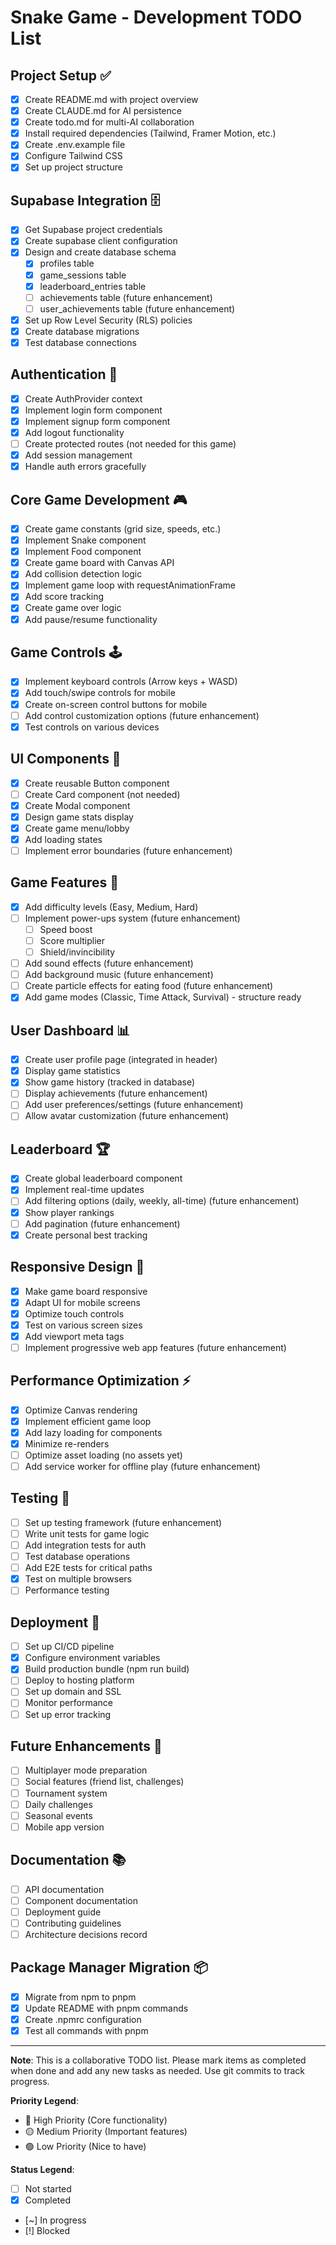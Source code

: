 # Snake Game - Development TODO List

## Project Setup ✅
- [x] Create README.md with project overview
- [x] Create CLAUDE.md for AI persistence
- [x] Create todo.md for multi-AI collaboration
- [x] Install required dependencies (Tailwind, Framer Motion, etc.)
- [x] Create .env.example file
- [x] Configure Tailwind CSS
- [x] Set up project structure

## Supabase Integration 🗄️
- [x] Get Supabase project credentials
- [x] Create supabase client configuration
- [x] Design and create database schema
  - [x] profiles table
  - [x] game_sessions table
  - [x] leaderboard_entries table
  - [ ] achievements table (future enhancement)
  - [ ] user_achievements table (future enhancement)
- [x] Set up Row Level Security (RLS) policies
- [x] Create database migrations
- [x] Test database connections

## Authentication 🔐
- [x] Create AuthProvider context
- [x] Implement login form component
- [x] Implement signup form component
- [x] Add logout functionality
- [ ] Create protected routes (not needed for this game)
- [x] Add session management
- [x] Handle auth errors gracefully

## Core Game Development 🎮
- [x] Create game constants (grid size, speeds, etc.)
- [x] Implement Snake component
- [x] Implement Food component
- [x] Create game board with Canvas API
- [x] Add collision detection logic
- [x] Implement game loop with requestAnimationFrame
- [x] Add score tracking
- [x] Create game over logic
- [x] Add pause/resume functionality

## Game Controls 🕹️
- [x] Implement keyboard controls (Arrow keys + WASD)
- [x] Add touch/swipe controls for mobile
- [x] Create on-screen control buttons for mobile
- [ ] Add control customization options (future enhancement)
- [x] Test controls on various devices

## UI Components 🎨
- [x] Create reusable Button component
- [ ] Create Card component (not needed)
- [x] Create Modal component
- [x] Design game stats display
- [x] Create game menu/lobby
- [x] Add loading states
- [ ] Implement error boundaries (future enhancement)

## Game Features 🌟
- [x] Add difficulty levels (Easy, Medium, Hard)
- [ ] Implement power-ups system (future enhancement)
  - [ ] Speed boost
  - [ ] Score multiplier
  - [ ] Shield/invincibility
- [ ] Add sound effects (future enhancement)
- [ ] Add background music (future enhancement)
- [ ] Create particle effects for eating food (future enhancement)
- [x] Add game modes (Classic, Time Attack, Survival) - structure ready

## User Dashboard 📊
- [x] Create user profile page (integrated in header)
- [x] Display game statistics
- [x] Show game history (tracked in database)
- [ ] Display achievements (future enhancement)
- [ ] Add user preferences/settings (future enhancement)
- [ ] Allow avatar customization (future enhancement)

## Leaderboard 🏆
- [x] Create global leaderboard component
- [x] Implement real-time updates
- [ ] Add filtering options (daily, weekly, all-time) (future enhancement)
- [x] Show player rankings
- [ ] Add pagination (future enhancement)
- [x] Create personal best tracking

## Responsive Design 📱
- [x] Make game board responsive
- [x] Adapt UI for mobile screens
- [x] Optimize touch controls
- [x] Test on various screen sizes
- [x] Add viewport meta tags
- [ ] Implement progressive web app features (future enhancement)

## Performance Optimization ⚡
- [x] Optimize Canvas rendering
- [x] Implement efficient game loop
- [x] Add lazy loading for components
- [x] Minimize re-renders
- [ ] Optimize asset loading (no assets yet)
- [ ] Add service worker for offline play (future enhancement)

## Testing 🧪
- [ ] Set up testing framework (future enhancement)
- [ ] Write unit tests for game logic
- [ ] Add integration tests for auth
- [ ] Test database operations
- [ ] Add E2E tests for critical paths
- [x] Test on multiple browsers
- [ ] Performance testing

## Deployment 🚀
- [ ] Set up CI/CD pipeline
- [x] Configure environment variables
- [x] Build production bundle (npm run build)
- [ ] Deploy to hosting platform
- [ ] Set up domain and SSL
- [ ] Monitor performance
- [ ] Set up error tracking

## Future Enhancements 🔮
- [ ] Multiplayer mode preparation
- [ ] Social features (friend list, challenges)
- [ ] Tournament system
- [ ] Daily challenges
- [ ] Seasonal events
- [ ] Mobile app version

## Documentation 📚
- [ ] API documentation
- [ ] Component documentation
- [ ] Deployment guide
- [ ] Contributing guidelines
- [ ] Architecture decisions record

## Package Manager Migration 📦
- [x] Migrate from npm to pnpm
- [x] Update README with pnpm commands
- [x] Create .npmrc configuration
- [x] Test all commands with pnpm

---

**Note**: This is a collaborative TODO list. Please mark items as completed when done and add any new tasks as needed. Use git commits to track progress.

**Priority Legend**:
- 🔴 High Priority (Core functionality)
- 🟡 Medium Priority (Important features)
- 🟢 Low Priority (Nice to have)

**Status Legend**:
- [ ] Not started
- [x] Completed
- [~] In progress
- [!] Blocked